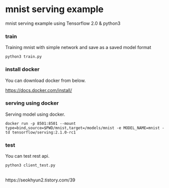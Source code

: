 # mnist serving example
mnist serving example using Tensorflow 2.0 & python3

### train
Training mnist with simple network and save as a saved model format
```
python3 train.py
```

### install docker
You can download docker from below.

https://docs.docker.com/install/

### serving using docker
Serving model using docker.
```
docker run -p 8501:8501 --mount type=bind,source=$PWD/mnist,target=/models/mnist -e MODEL_NAME=mnist -td tensorflow/serving:2.1.0-rc1
```

### test
You can test rest api.
```
python3 client_test.py
```

<br>
https://seokhyun2.tistory.com/39
